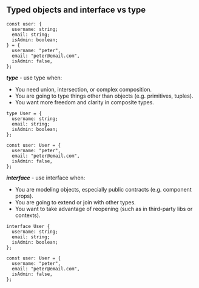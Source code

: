 ## Typed objects and interface vs type

```
const user: {
  username: string;
  email: string;
  isAdmin: boolean;
} = {
  username: "peter",
  email: "peter@email.com",
  isAdmin: false,
};
```

***type*** - use type when:
- You need union, intersection, or complex composition.
- You are going to type things other than objects (e.g. primitives, tuples).
- You want more freedom and clarity in composite types.

```
type User = {
  username: string;
  email: string;
  isAdmin: boolean;
};

const user: User = {
  username: "peter",
  email: "peter@email.com",
  isAdmin: false,
};
```

***interface*** - use interface when:
- You are modeling objects, especially public contracts (e.g. component props).
- You are going to extend or join with other types.
- You want to take advantage of reopening (such as in third-party libs or contexts).

```
interface User {
  username: string;
  email: string;
  isAdmin: boolean;
};

const user: User = {
  username: "peter",
  email: "peter@email.com",
  isAdmin: false,
};
```